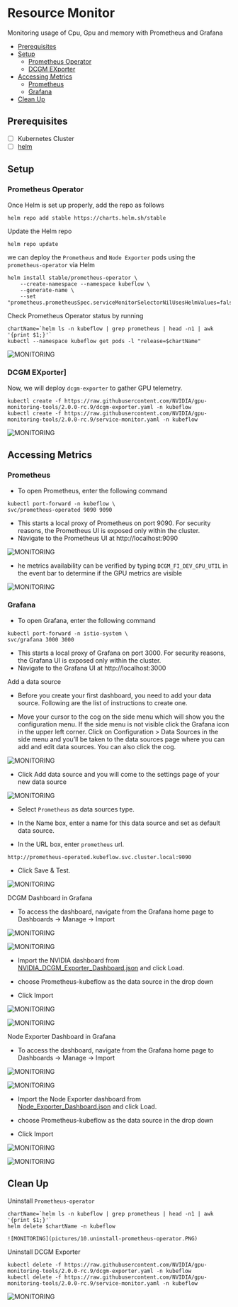 # Resource Monitor

Monitoring usage of Cpu, Gpu and memory with Prometheus and Grafana

* [Prerequisites](#Prerequisites)
* [Setup](#setup)
    * [Prometheus Operator](#prometheusOperator)
    * [DCGM EXporter](#dcgmExporter)
* [Accessing Metrics](#accessingMetrics)
    * [Prometheus](#prometheusDashboard)
    * [Grafana](#grafana)
* [Clean Up](#cleanUp)


## <a name='Prerequisites'></a>Prerequisites

- [ ] Kubernetes Cluster
- [ ] [helm](https://helm.sh/docs/intro/install/)

## <a name='setup'></a>Setup

### <a name='prometheusOperator'></a>Prometheus Operator

Once Helm is set up properly, add the repo as follows

```
helm repo add stable https://charts.helm.sh/stable
```

Update the Helm repo

```
helm repo update
```

we can deploy the `Prometheus` and `Node Exporter` pods using the `prometheus-operator` via Helm

```
helm install stable/prometheus-operator \
    --create-namespace --namespace kubeflow \
    --generate-name \
    --set "prometheus.prometheusSpec.serviceMonitorSelectorNilUsesHelmValues=false"
```

Check Prometheus Operator status by running

```
chartName=`helm ls -n kubeflow | grep prometheus | head -n1 | awk '{print $1;}'`
kubectl --namespace kubeflow get pods -l "release=$chartName"
```
![MONITORING](pictures/1.Prometheus_status.PNG)

### <a name='dcgmExporter'></a>DCGM EXporter]

Now, we will deploy `dcgm-exporter` to gather GPU telemetry.

```
kubectl create -f https://raw.githubusercontent.com/NVIDIA/gpu-monitoring-tools/2.0.0-rc.9/dcgm-exporter.yaml -n kubeflow
kubectl create -f https://raw.githubusercontent.com/NVIDIA/gpu-monitoring-tools/2.0.0-rc.9/service-monitor.yaml -n kubeflow
```
![MONITORING](pictures/2.dcgm-exporter.PNG)

## <a name='accessingMetrics'></a>Accessing Metrics

### <a name='prometheusDashboard'></a>Prometheus

* To open Prometheus, enter the following command
```
kubectl port-forward -n kubeflow \
svc/prometheus-operated 9090 9090
```
* This starts a local proxy of Prometheus on port 9090. For security reasons, the Prometheus UI is exposed only within the cluster.
* Navigate to the Prometheus UI at http://localhost:9090

![MONITORING](pictures/3.prometheus-dashboard.PNG)

* he metrics availability can be verified by typing `DCGM_FI_DEV_GPU_UTIL` in the event bar to determine if the GPU metrics are visible

![MONITORING](pictures/3.prometheus-dashboard1.PNG)

### <a name='grafana'></a>Grafana

* To open Grafana, enter the following command
```
kubectl port-forward -n istio-system \
svc/grafana 3000 3000
```
* This starts a local proxy of Grafana on port 3000. For security reasons, the Grafana UI is exposed only within the cluster.
* Navigate to the Grafana UI at http://localhost:3000

Add a data source

* Before you create your first dashboard, you need to add your data source. Following are the list of instructions to create one.

* Move your cursor to the cog on the side menu which will show you the configuration menu. If the side menu is not visible click the Grafana icon in the upper left corner. Click on Configuration > Data Sources in the side menu and you’ll be taken to the data sources page where you can add and edit data sources. You can also click the cog.
 
![MONITORING](pictures/4.grafana-datasources.PNG)

* Click Add data source and you will come to the settings page of your new data source

![MONITORING](pictures/4.grafana-datasources1.PNG)

* Select `Prometheus` as data sources type.

* In the Name box, enter a name for this data source and set as default data source.

* In the URL box, enter `prometheus` url.
```
http://prometheus-operated.kubeflow.svc.cluster.local:9090
```
* Click Save & Test.

![MONITORING](pictures/4.grafana-datasources2.PNG)

DCGM Dashboard in Grafana

* To access the dashboard, navigate from the Grafana home page to Dashboards -> Manage -> Import

![MONITORING](pictures/5.grafana-manage.PNG)

![MONITORING](pictures/6.grafana-dcgm-exporter-import.png)

* Import the NVIDIA dashboard from [NVIDIA_DCGM_Exporter_Dashboard.json](NVIDIA_DCGM_Exporter_Dashboard.json) and click Load.

* choose Prometheus-kubeflow as the data source in the drop down

* Click Import

![MONITORING](pictures/6.grafana-dcgm-exporter-import1.PNG)

![MONITORING](pictures/7.grafana-nvidia-dcgm-dashboard.PNG)

Node Exporter Dashboard in Grafana

* To access the dashboard, navigate from the Grafana home page to Dashboards -> Manage -> Import

![MONITORING](pictures/5.grafana-manage.PNG)

![MONITORING](pictures/6.grafana-dcgm-exporter-import.png)

* Import the Node Exporter dashboard from [Node_Exporter_Dashboard.json](Node_Exporter_Dashboard.json) and click Load.

* choose Prometheus-kubeflow as the data source in the drop down

* Click Import


![MONITORING](pictures/8.grafana-node-exporter.PNG)

![MONITORING](pictures/9.grafana-node-exporter-dashboard.PNG)

## <a name='cleanUp'></a>Clean Up

Uninstall `Prometheus-operator`
```
chartName=`helm ls -n kubeflow | grep prometheus | head -n1 | awk '{print $1;}'`
helm delete $chartName -n kubeflow

![MONITORING](pictures/10.uninstall-prometheus-operator.PNG)

```
Uninstall DCGM Exporter
```
kubectl delete -f https://raw.githubusercontent.com/NVIDIA/gpu-monitoring-tools/2.0.0-rc.9/dcgm-exporter.yaml -n kubeflow
kubectl delete -f https://raw.githubusercontent.com/NVIDIA/gpu-monitoring-tools/2.0.0-rc.9/service-monitor.yaml -n kubeflow
```

![MONITORING](pictures/11.Uninstall-dcgm-exporter.PNG)
